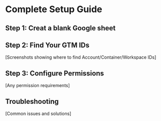 # Complete Setup Guide

## Step 1: Creat a blank Google sheet


## Step 2: Find Your GTM IDs
[Screenshots showing where to find Account/Container/Workspace IDs]

## Step 3: Configure Permissions
[Any permission requirements]

## Troubleshooting
[Common issues and solutions]

